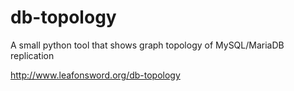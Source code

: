 db-topology
===========

A small python tool that shows graph topology of MySQL/MariaDB replication

http://www.leafonsword.org/db-topology
